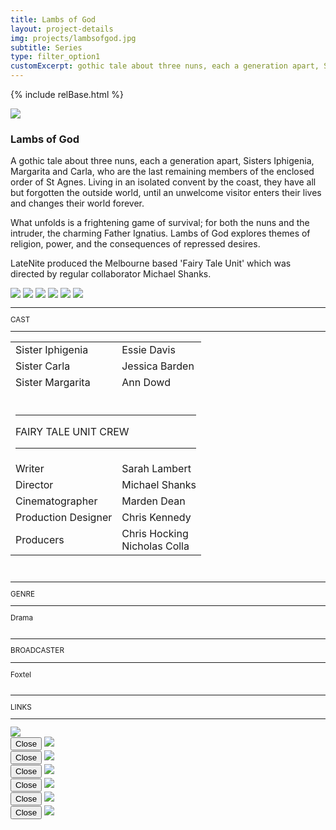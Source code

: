 ```yaml
---
title: Lambs of God
layout: project-details
img: projects/lambsofgod.jpg
subtitle: Series
type: filter_option1
customExcerpt: gothic tale about three nuns, each a generation apart, Sisters Iphigenia, Margarita and Carla, who are the last remaining members of the enclosed order of St Agnes. Living in an isolated convent by the coast, they have all but forgotten the outside world, until an unwelcome visitor enters their lives and changes their world forever.
---
```


{% include relBase.html %}

<style> #gallery img {aspect-ratio: 16/9;}</style>
 <div id="heroImage">
            <img src="{{ relBase }}img/gallery/lambsofgod1.jpg"></div>
 <section id="details">
    <article>
      <span id="main-detail">
        <h1>Lambs of God</h1>
        <p>A gothic tale about three nuns, each a generation apart, Sisters Iphigenia, Margarita and Carla, who are
            the last remaining members of the enclosed order of St Agnes. Living in an isolated convent by the
            coast, they have all but forgotten the outside world, until an unwelcome visitor enters their lives and
            changes their world forever.
        </p>
        <p>
            What unfolds is a frightening game of survival; for both the nuns and the intruder, the charming Father
            Ignatius. Lambs of God explores themes of religion, power, and the consequences of repressed desires.
        </p>
        <p>LateNite produced the Melbourne based &#39;Fairy Tale Unit&#39; which was directed by regular
            collaborator Michael Shanks.</p>
             <div id="gallery">
            <img src="{{ relBase }}img/gallery/lambsofgod2.jpg" id="img2" data-hystmodal="#myModal2">
            <img src="{{ relBase }}img/gallery/lambsofgod3.jpg" id="img3" data-hystmodal="#myModal3">
            <img src="{{ relBase }}img/gallery/lambsofgod4.jpg" id="img4" data-hystmodal="#myModal4">
            <img src="{{ relBase }}img/gallery/lambsofgod5.jpg" id="img5" data-hystmodal="#myModal5">
            <img src="{{ relBase }}img/gallery/lambsofgod6.jpg" id="img5" data-hystmodal="#myModal6">
            <img src="{{ relBase }}img/gallery/lambsofgod7.jpg" id="img5" data-hystmodal="#myModal7">
        </div>
      </span>
      <sub>
          <hr>CAST
          <hr>
          <table>
              <tr>
                  <td>Sister Iphigenia</td>
                  <td>Essie Davis</td>
              </tr>
              <tr>
                  <td>Sister Carla</td>
                  <td>Jessica Barden</td>
              </tr>
              <tr>
                  <td>Sister Margarita</td>
                  <td>Ann Dowd</td>
              </tr>
              <tr>
                  <td colspan="2"><br>
                      <hr>FAIRY TALE UNIT CREW
                      <hr>
                  </td>
              </tr>
              <tr>
                  <td>
                      Writer</td>
                  <td>Sarah Lambert</td>
              </tr>
              <tr>
                  <td>
                      Director</td>
                  <td>Michael Shanks</td>
              </tr>
              <tr>
                  <td>
                      Cinematographer</td>
                  <td>Marden Dean</td>
              </tr>
              <tr>
                  <td>
                      Production Designer</td>
                  <td>Chris Kennedy</td>
              </tr>
              <tr>
                  <td>
                      Producers</td>
                  <td>Chris Hocking<br>Nicholas Colla</td>
              </tr>
          </table><br>
          <hr>GENRE
          <hr>
          Drama<br>
          <br>
          <hr>BROADCASTER
          <hr>
          Foxtel<br><br>
          <hr>LINKS
        <hr>
          <a href="https://www.imdb.com/title/tt8709928/" target="_blank"><img src="{{ relBase }}img/social/imdb.svg"
                  class="imdb"></a>
      </sub>
    </article>
</section>
<div class="hystmodal" id="myModal2" aria-hidden="true">
    <div class="hystmodal__wrap">
        <div class="hystmodal__window" role="dialog" aria-modal="true">
            <button data-hystclose class="hystmodal__close">Close</button>
            <!-- You modal HTML markup -->
        <img src="{{ relBase }}img/gallery/lambsofgod2.jpg" id="img2">
        </div>
    </div>
</div>

<div class="hystmodal" id="myModal3" aria-hidden="true">
    <div class="hystmodal__wrap">
        <div class="hystmodal__window" role="dialog" aria-modal="true">
            <button data-hystclose class="hystmodal__close">Close</button>
            <!-- You modal HTML markup -->
        <img src="{{ relBase }}img/gallery/lambsofgod3.jpg" id="img3">
        </div>
    </div>
</div>
<div class="hystmodal" id="myModal4" aria-hidden="true">
    <div class="hystmodal__wrap">
        <div class="hystmodal__window" role="dialog" aria-modal="true">
            <button data-hystclose class="hystmodal__close">Close</button>
            <!-- You modal HTML markup -->
        <img src="{{ relBase }}img/gallery/lambsofgod4.jpg" id="img4">
        </div>
    </div>
</div>
<div class="hystmodal" id="myModal5" aria-hidden="true">
    <div class="hystmodal__wrap">
        <div class="hystmodal__window" role="dialog" aria-modal="true">
            <button data-hystclose class="hystmodal__close">Close</button>
            <!-- You modal HTML markup -->
        <img src="{{ relBase }}img/gallery/lambsofgod5.jpg" id="img5">
        </div>
    </div>
</div>
<div class="hystmodal" id="myModal6" aria-hidden="true">
    <div class="hystmodal__wrap">
        <div class="hystmodal__window" role="dialog" aria-modal="true">
            <button data-hystclose class="hystmodal__close">Close</button>
            <!-- You modal HTML markup -->
        <img src="{{ relBase }}img/gallery/lambsofgod6.jpg" id="img6">
        </div>
    </div>
</div>
<div class="hystmodal" id="myModal7" aria-hidden="true">
    <div class="hystmodal__wrap">
        <div class="hystmodal__window" role="dialog" aria-modal="true">
            <button data-hystclose class="hystmodal__close">Close</button>
            <!-- You modal HTML markup -->
        <img src="{{ relBase }}img/gallery/lambsofgod7.jpg" id="img7">
        </div>
    </div>
</div>

  <div id="gradient"></div>
